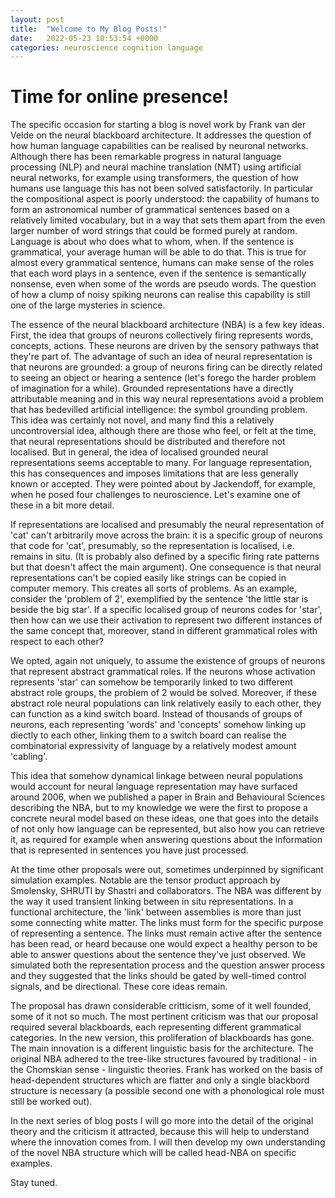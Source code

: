 ```yaml
---
layout: post
title:  "Welcome to My Blog Posts!"
date:   2022-05-23 10:53:54 +0000
categories: neuroscience cognition language
---
```


# Time for online presence!

The specific occasion for starting a blog is novel work by Frank van der Velde on the neural blackboard architecture. It addresses the question of how human
language capabilities can be realised by neuronal networks. Although there has been remarkable progress in natural language processing (NLP) and neural machine
translation (NMT) using artificial neural networks, for example using transformers, the question of how humans use language this has not been solved satisfactorily.
In particular the compositional aspect is poorly understood:
the capability of humans to form an astronomical number of grammatical sentences based on a relatively limited vocabulary, but in a
way that sets them apart from the even larger number of word strings that could be formed purely at random.
Language is about who does what to whom, when. If the sentence is grammatical, your average human will be able to do that. This is true for almost every grammatical sentence,
humans can make sense of the roles that each word plays in a sentence,
even if the sentence is semantically nonsense, even when some of the words are pseudo words.
The question of how a clump of noisy spiking neurons can realise this capability is still one of the large mysteries
in science.

The essence of the neural blackboard architecture (NBA) is a few key ideas. First, the idea that groups of neurons collectively firing represents words, concepts, actions.
These neurons are driven by the sensory pathways that they're part of. The advantage of such an idea of neural representation is that neurons are grounded: a group of neurons
firing can be directly
related to seeing an object or hearing a sentence (let's forego the harder problem of imagination for a while). Grounded representations have a directly attributable meaning
and in this way neural representations avoid a problem that has bedevilled artificial intelligence: the symbol grounding problem. This idea was certainly not novel, and many
find this a relatively uncontroversial idea, although there are those who feel, or felt at the time, that neural representations should be distributed and therefore
not localised. But in general, the idea of localised grounded neural representations seems acceptable to many. For language representation, this has consequences and imposes
limitations that are less generally known or accepted. They were pointed about by Jackendoff, for example, when he posed four challenges to neuroscience. Let's examine
one of these in a bit more detail.

If  representations are localised and
presumably the neural representation of 'cat' can't arbitrarily move across the brain: it is a specific group of neurons that code for 'cat', presumably, so the representation
is localised, i.e. remains in situ. (It is probably also defined by a specific firing rate patterns but that doesn't affect the main argument). One consequence is that
neural representations can't be copied easily like strings can be copied in computer memory.
This creates all sorts of problems. As an example, consider the 'problem of 2', exemplified by the sentence 'the little star is beside the big star'. If a specific localised
group of neurons codes for 'star', then how can we use their activation to represent two different instances of the same concept that, moreover, stand in different grammatical
roles with respect to each other?

We opted, again not uniquely, to assume the existence of groups of neurons that represent abstract grammatical roles. If the neurons whose activation represents 'star'
can somehow be temporarily linked to two different abstract role groups, the problem of 2 would be solved. Moreover, if these abstract role neural populations
can link relatively easily
to each other, they can function as a kind switch board. Instead of thousands of groups of neurons, each representing 'words' and 'concepts' somehow linking up diectly to
each other, linking them to a switch
board can realise the combinatorial expressivity of language by a relatively modest amount 'cabling'.


This idea that somehow dynamical linkage between neural populations would account for neural language representation may have surfaced around 2006, when we published
a paper in Brain and Behavioural Sciences describing the NBA, but to my knowledge we were the first to propose a concrete neural model based on these ideas, one
that goes into the details of not only how language can be represented, but also how you can retrieve it, as required for example when answering questions about the
information that is represented in sentences you have just processed.

At the time other proposals were out, sometimes underpinned by significant simulation examples. Notable are the tensor product approach by Smolensky, SHRUTI by Shastri
and collaborators.  The NBA was different by the way it used transient linking between in situ representations.
In a functional architecture, the 'link' between assemblies is more than just some connecting white matter. The links must form for the specific purpose of
representing a sentence. The links must remain active after the sentence has been read, or heard because one would expect a healthy person to be able to answer questions
about the sentence they've just observed. We simulated both the representation process and the question answer process and they suggested that the links should be gated
by well-timed control signals, and be directional. These core ideas remain.

The proposal has drawn considerable critticism, some of it well founded, some of it not so much. The most pertinent criticism was that our proposal required several
blackboards, each representing different grammatical categories. In the new version, this proliferation of blackboards has gone.
The main innovation is a different linguistic basis for the architecture. The original NBA adhered to the
tree-like structures favoured by traditional - in the Chomskian sense - linguistic theories. Frank has worked on the basis of head-dependent structures which are flatter and
only a single blackbord structure is necessary (a possible second one with a phonological role must still be worked out).

In the next series of blog posts I will go more into the detail of the original theory and the criticism it attracted, because this will help to understand where the innovation
comes from. I will then develop my own understanding of the novel NBA structure which will be called head-NBA on specific examples.

Stay tuned.